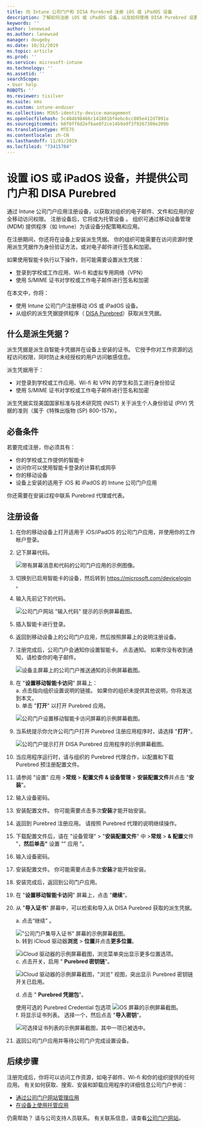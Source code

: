```yaml
---
title: 向 Intune 公司门户和 DISA Purebred 注册 iOS 或 iPadOS 设备
description: 了解如何注册 iOS 或 iPadOS 设备，以及如何使用 DISA Purebred 设置派生凭据身份验证。
keywords: ''
author: lenewsad
ms.author: lanewsad
manager: dougeby
ms.date: 10/31/2019
ms.topic: article
ms.prod: ''
ms.service: microsoft-intune
ms.technology: ''
ms.assetid: ''
searchScope:
- User help
ROBOTS: ''
ms.reviewer: tisilver
ms.suite: ems
ms.custom: intune-enduser
ms.collection: M365-identity-device-management
ms.openlocfilehash: 5c484b98466c1418016f4ebc6cc805e412d7891e
ms.sourcegitcommit: 60f0ff6d2efbae0f2ce14b9a9f3f9267309e209b
ms.translationtype: MTE75
ms.contentlocale: zh-CN
ms.lasthandoff: 11/01/2019
ms.locfileid: "73415784"
---
```

# <a name="set-up-ios-or-ipados-device-with-company-portal-and-disa-purebred"></a>设置 iOS 或 iPadOS 设备，并提供公司门户和 DISA Purebred  

通过 Intune 公司门户应用注册设备，以获取对组织的电子邮件、文件和应用的安全移动访问权限。 注册设备后，它将成为托管设备  。 组织可通过移动设备管理 (MDM) 提供程序（如 Intune）为该设备分配策略和应用。  

在注册期间，你还将在设备上安装派生凭据。 你的组织可能需要在访问资源时使用派生凭据作为身份验证方法，或对电子邮件进行签名和加密。 

如果使用智能卡执行以下操作，则可能需要设置派生凭据：

* 登录到学校或工作应用、Wi-fi 和虚拟专用网络（VPN）
* 使用 S/MIME 证书对学校或工作电子邮件进行签名和加密  

在本文中，你将：  

   * 使用 Intune 公司门户注册移动 iOS 或 iPadOS 设备。  
   * 从组织的派生凭据提供程序（ [DISA Purebred](https://cyber.mil/pki-pke/purebred/)）获取派生凭据。  

## <a name="what-are-derived-credentials"></a>什么是派生凭据？  
派生凭据是派生自智能卡凭据并在设备上安装的证书。 它授予你对工作资源的远程访问权限，同时防止未经授权的用户访问敏感信息。  

派生凭据用于： 
* 对登录到学校或工作应用、Wi-fi 和 VPN 的学生和员工进行身份验证
* 使用 S/MIME 证书对学校或工作电子邮件进行签名和加密

派生凭据实现美国国家标准与技术研究院 (NIST) 关于派生个人身份验证 (PIV) 凭据的准则（属于《特殊出版物 (SP) 800-157》）。  

## <a name="prerequisites"></a>必备条件

 若要完成注册，你必须具有：

* 你的学校或工作提供的智能卡
* 访问你可以使用智能卡登录的计算机或网亭
* 你的移动设备
* 设备上安装的适用于 iOS 和 iPadOS 的 Intune 公司门户应用   

你还需要在安装过程中联系 Purebred 代理或代表。      

## <a name="enroll-device"></a>注册设备  
1. 在你的移动设备上打开适用于 iOS/iPadOS 的公司门户应用，并使用你的工作帐户登录。  

2. 记下屏幕代码。  

    ![带有屏幕消息和代码的公司门户应用的示例图像。](./media/copy-code-intercede.png)  
3. 切换到已启用智能卡的设备，然后转到 https://microsoft.com/devicelogin 。 
4. 输入先前记下的代码。  

    ![公司门户网站 "输入代码" 提示的示例屏幕截图。](./media/enter-code-intercede.png)   

5. 插入智能卡进行登录。  
6. 返回到移动设备上的公司门户应用，然后按照屏幕上的说明注册设备。  
7. 注册完成后，公司门户会通知你设置智能卡。 点击通知。 如果你没有收到通知，请检查你的电子邮件。   

    ![设备主屏幕上的公司门户推送通知的示例屏幕截图。](./media/action-required-in-app-intercede.png)  
8. 在 "**设置移动智能卡访问**" 屏幕上：  
    a. 点击指向组织设置说明的链接。 如果你的组织未提供其他说明，你将发送到本文。  
    b. 单击 "**打开**" 以打开 Purebred 应用。  

    ![公司门户设置移动智能卡访问屏幕的示例屏幕截图。](./media/smart-card-open-disa-purebred.png)  
9. 当系统提示你允许公司门户打开 Purebred 注册应用程序时，请选择 "**打开**"。   

    ![公司门户提示打开 DISA Purebred 应用程序的示例屏幕截图。](./media/open-app-prompt-disa-purbred.png)  
10. 当应用程序运行时，请与组织的 Purebred 代理合作，以配置和下载 Purebred 预注册配置文件。   
11. 请参阅 "设置" 应用 >**常规** > **配置文件 & 设备管理** > **安装配置文件**并点击 "**安装**"。  
12. 输入设备密码。  
13. 安装配置文件。 你可能需要点击多次**安装**才能开始安装。 
14. 返回到 Purebred 注册应用。 请按照 Purebred 代理的说明继续操作。  
 
15. 下载配置文件后，请在 "设备管理" > "**安装配置文件**" 中 >**常规** >  **& 配置**文件 "，**然后单击"** 设置 "" 应用 "。   
16.  输入设备密码。
17. 安装配置文件。 你可能需要点击多次**安装**才能开始安装。 
18. 安装完成后，返回到公司门户应用。  
19.  在 "**设置移动智能卡访问**" 屏幕上，点击 "**继续**"。  

20. 从 "**导入证书**" 屏幕中，可以检索和导入从 DISA Purebred 获取的派生凭据。  

    a. 点击“继续”  。   

    !["公司门户集导入证书" 屏幕的示例屏幕截图。](./media/import-certificate-disa-purebred.png)  
    b. 转到 iCloud 驱动器**浏览** > **位置**并点击**更多位置**。  

    ![iCloud 驱动器的示例屏幕截图，浏览菜单突出显示更多位置选项。](./media/icloud-drive-more-locations.png)  
    c. 点击开关，启用 " **Purebred 密钥链**"。  

    ![ICloud 驱动器的示例屏幕截图，"浏览" 视图，突出显示 Purebred 密钥链开关已启用。](./media/icloud-drive-enable-purebred-keychain.png)   

    d. 点击 " **Purebred 凭据包**"。  

    使用可选的 Purebred Credential 包选项 ![iOS 屏幕的示例屏幕截图。](./media/purebred-credential-package.png)  
    f. 将显示证书列表。 选择一个，然后点击 "**导入密钥**"。  

    ![可选择证书列表的示例屏幕截图，其中一项已被选中。](./media/import-purebred-keychain.png) 
21. 返回公司门户应用并等待公司门户完成设置设备。   

## <a name="next-steps"></a>后续步骤  
注册完成后，你将可以访问工作资源，如电子邮件、Wi-fi 和你的组织提供的任何应用。 有关如何获取、搜索、安装和卸载应用程序的详细信息公司门户参阅：

* [通过公司门户网站管理应用](manage-apps-cpweb.md)  
* [在设备上使用托管应用](use-managed-apps-on-your-device-ios.md)  

仍需帮助？ 请与公司支持人员联系。 有关联系信息，请查看[公司门户网站](https://go.microsoft.com/fwlink/?linkid=2010980)。
